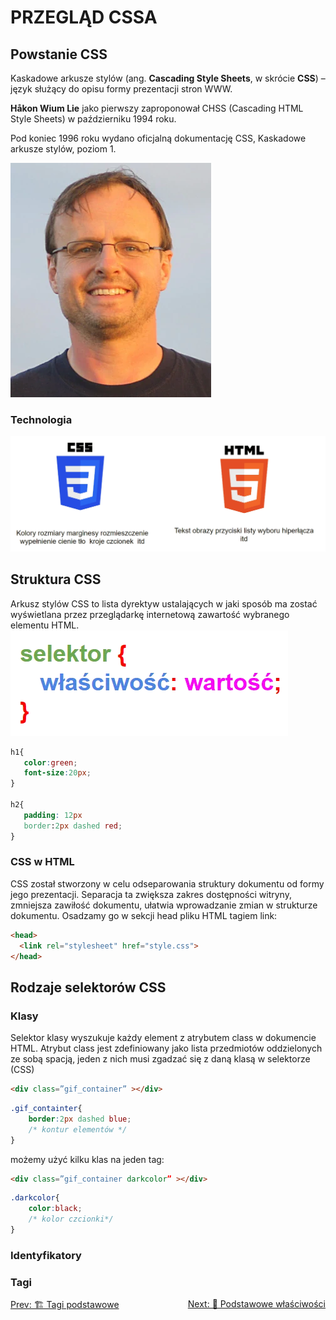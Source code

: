# PRZEGLĄD CSSA
## Powstanie CSS
Kaskadowe arkusze stylów (ang. **Cascading Style Sheets**, w skrócie **CSS**) – język służący do opisu formy prezentacji stron WWW. 

**Håkon Wium Lie** jako pierwszy zaproponował CHSS (Cascading HTML Style Sheets) w październiku 1994 roku.

Pod koniec 1996 roku wydano oficjalną dokumentację CSS, Kaskadowe arkusze stylów, poziom 1.

![Håkon Wium Lie](./images/css_hakon_lie.webp)


### Technologia 
![css and html](./images/css_tech.webp)


## Struktura CSS
Arkusz stylów CSS to lista dyrektyw ustalających w jaki sposób ma zostać wyświetlana przez przeglądarkę internetową zawartość wybranego elementu HTML.
![CSS scheme](./images/css_template.webp)
```css
h1{
   color:green;
   font-size:20px;
}

h2{ 
   padding: 12px
   border:2px dashed red;
}
```

### CSS w HTML
CSS został stworzony w celu odseparowania struktury dokumentu od formy jego prezentacji. Separacja ta zwiększa zakres dostępności witryny, zmniejsza zawiłość dokumentu, ułatwia wprowadzanie zmian w strukturze dokumentu.
Osadzamy go w sekcji head pliku HTML tagiem link:

```html
<head>
  <link rel="stylesheet" href="style.css">
</head>
```

## Rodzaje selektorów CSS
### Klasy
Selektor klasy wyszukuje każdy element z atrybutem class w dokumencie HTML. Atrybut class jest zdefiniowany jako lista przedmiotów oddzielonych ze sobą spacją, jeden z nich musi zgadzać się z daną klasą w selektorze (CSS)
```html
<div class=”gif_container” ></div>
```
```css
.gif_containter{
	border:2px dashed blue;
	/* kontur elementów */
}

```

możemy użyć kilku klas na jeden tag:

```html
<div class=”gif_container darkcolor” ></div>
```
```css
.darkcolor{
	color:black;
	/* kolor czcionki*/
}

```

### Identyfikatory
<!-- TODO: ZROBIĆ -->
### Tagi
<!-- TODO: ZROBIĆ -->




<div style="display:flex;justify-content:space-between;flex-wrap:wrap;">
  <a href="./#/html_basic_tags?id=tagi-podstawowe">Prev: 🏗️ Tagi podstawowe</a>
  <a href="./#/css_properties?id=właściwości-css">Next: 🥅 Podstawowe właściwości</a>
</div>
